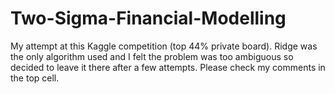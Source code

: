 # Two-Sigma-Financial-Modelling
My attempt at this Kaggle competition (top 44% private board). Ridge was the only algorithm used and I felt the problem was too ambiguous so decided to leave it there after a few attempts.  Please check my comments in the top cell.
